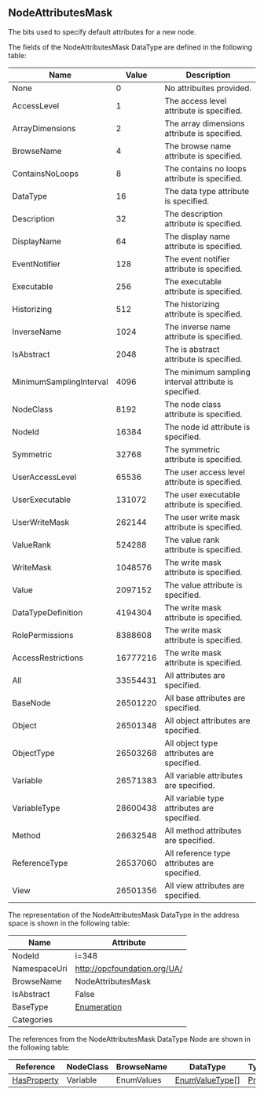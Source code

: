 <!-- datatype -->
## NodeAttributesMask
The bits used to specify default attributes for a new node.  
<!-- end of description -->
The fields of the NodeAttributesMask DataType are defined in the following table:  

|Name|Value| Description|
|---|---|---|
|None|0|No attribuites provided.|
|AccessLevel|1|The access level attribute is specified.|
|ArrayDimensions|2|The array dimensions attribute is specified.|
|BrowseName|4|The browse name attribute is specified.|
|ContainsNoLoops|8|The contains no loops attribute is specified.|
|DataType|16|The data type attribute is specified.|
|Description|32|The description attribute is specified.|
|DisplayName|64|The display name attribute is specified.|
|EventNotifier|128|The event notifier attribute is specified.|
|Executable|256|The executable attribute is specified.|
|Historizing|512|The historizing attribute is specified.|
|InverseName|1024|The inverse name attribute is specified.|
|IsAbstract|2048|The is abstract attribute is specified.|
|MinimumSamplingInterval|4096|The minimum sampling interval attribute is specified.|
|NodeClass|8192|The node class attribute is specified.|
|NodeId|16384|The node id attribute is specified.|
|Symmetric|32768|The symmetric attribute is specified.|
|UserAccessLevel|65536|The user access level attribute is specified.|
|UserExecutable|131072|The user executable attribute is specified.|
|UserWriteMask|262144|The user write mask attribute is specified.|
|ValueRank|524288|The value rank attribute is specified.|
|WriteMask|1048576|The write mask attribute is specified.|
|Value|2097152|The value attribute is specified.|
|DataTypeDefinition|4194304|The write mask attribute is specified.|
|RolePermissions|8388608|The write mask attribute is specified.|
|AccessRestrictions|16777216|The write mask attribute is specified.|
|All|33554431|All attributes are specified.|
|BaseNode|26501220|All base attributes are specified.|
|Object|26501348|All object attributes are specified.|
|ObjectType|26503268|All object type attributes are specified.|
|Variable|26571383|All variable attributes are specified.|
|VariableType|28600438|All variable type attributes are specified.|
|Method|26632548|All method attributes are specified.|
|ReferenceType|26537060|All reference type attributes are specified.|
|View|26501356|All view attributes are specified.|

The representation of the NodeAttributesMask DataType in the address space is shown in the following table:  

|Name|Attribute|
|---|---|
|NodeId|i=348|
|NamespaceUri|http://opcfoundation.org/UA/|
|BrowseName|NodeAttributesMask|
|IsAbstract|False|
|BaseType|[Enumeration](../../DataTypes/Enumeration/readme.md)|
|Categories||

The references from the NodeAttributesMask DataType Node are shown in the following table:  

|Reference|NodeClass|BrowseName|DataType|TypeDefinition|ModellingRule|
|---|---|---|---|---|---|
|[HasProperty](../../ReferenceTypes/HasProperty/readme.md)|Variable|EnumValues|[EnumValueType](../../DataTypes/EnumValueType/readme.md)[]|[PropertyType](../../VariableTypes/PropertyType/readme.md)|[Mandatory](../../Objects/Mandatory/readme.md)|

